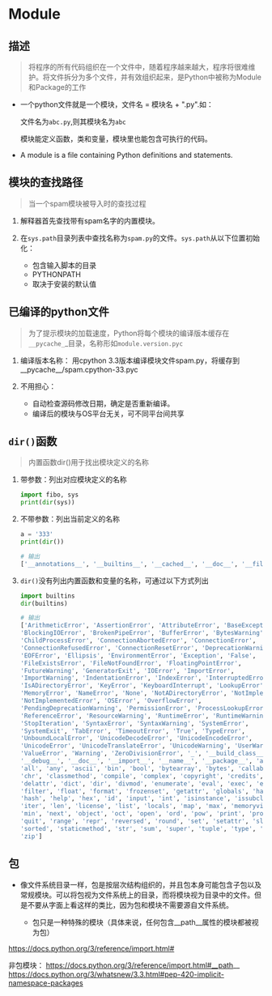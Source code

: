 # Module

## 描述

> 将程序的所有代码组织在一个文件中，随着程序越来越大，程序将很难维护。将文件拆分为多个文件，并有效组织起来，是Python中被称为Module和Package的工作


- 一个python文件就是一个模块，文件名 = 模块名 + ".py".如：

    文件名为`abc.py`,则其模块名为`abc`

    模块能定义函数，类和变量，模块里也能包含可执行的代码。

- A module is a file containing Python definitions and statements.


## 模块的查找路径

> 当一个spam模块被导入时的查找过程

1. 解释器首先查找带有spam名字的内置模块。
2. 在`sys.path`目录列表中查找名称为`spam.py`的文件。`sys.path`从以下位置初始化：

    - 包含输入脚本的目录
    - PYTHONPATH
    - 取决于安装的默认值

## 已编译的python文件

> 为了提示模块的加载速度，Python将每个模块的编译版本缓存在`__pycache_`_目录，名称形如`module.version.pyc`

1. 编译版本名称： 用cpython 3.3版本编译模块文件spam.py，将缓存到__pycache__/spam.cpython-33.pyc

2. 不用担心：
    - 自动检查源码修改日期，确定是否重新编译。
    - 编译后的模块与OS平台无关，可不同平台间共享


## `dir()`函数

> 内置函数dir()用于找出模块定义的名称

1. 带参数：列出对应模块定义的名称
    ```python
    import fibo, sys
    print(dir(sys))
    ```

2. 不带参数：列出当前定义的名称
    ```python
    a = '333'
    print(dir())

    # 输出
    ['__annotations__', '__builtins__', '__cached__', '__doc__', '__file__', '__loader__', '__name__', '__package__', '__spec__', 'a']
    ```

3. `dir()`没有列出内置函数和变量的名称，可通过以下方式列出
    ```python
    import builtins
    dir(builtins)

    # 输出
    ['ArithmeticError', 'AssertionError', 'AttributeError', 'BaseException',
    'BlockingIOError', 'BrokenPipeError', 'BufferError', 'BytesWarning',
    'ChildProcessError', 'ConnectionAbortedError', 'ConnectionError',
    'ConnectionRefusedError', 'ConnectionResetError', 'DeprecationWarning',
    'EOFError', 'Ellipsis', 'EnvironmentError', 'Exception', 'False',
    'FileExistsError', 'FileNotFoundError', 'FloatingPointError',
    'FutureWarning', 'GeneratorExit', 'IOError', 'ImportError',
    'ImportWarning', 'IndentationError', 'IndexError', 'InterruptedError',
    'IsADirectoryError', 'KeyError', 'KeyboardInterrupt', 'LookupError',
    'MemoryError', 'NameError', 'None', 'NotADirectoryError', 'NotImplemented',
    'NotImplementedError', 'OSError', 'OverflowError',
    'PendingDeprecationWarning', 'PermissionError', 'ProcessLookupError',
    'ReferenceError', 'ResourceWarning', 'RuntimeError', 'RuntimeWarning',
    'StopIteration', 'SyntaxError', 'SyntaxWarning', 'SystemError',
    'SystemExit', 'TabError', 'TimeoutError', 'True', 'TypeError',
    'UnboundLocalError', 'UnicodeDecodeError', 'UnicodeEncodeError',
    'UnicodeError', 'UnicodeTranslateError', 'UnicodeWarning', 'UserWarning',
    'ValueError', 'Warning', 'ZeroDivisionError', '_', '__build_class__',
    '__debug__', '__doc__', '__import__', '__name__', '__package__', 'abs',
    'all', 'any', 'ascii', 'bin', 'bool', 'bytearray', 'bytes', 'callable',
    'chr', 'classmethod', 'compile', 'complex', 'copyright', 'credits',
    'delattr', 'dict', 'dir', 'divmod', 'enumerate', 'eval', 'exec', 'exit',
    'filter', 'float', 'format', 'frozenset', 'getattr', 'globals', 'hasattr',
    'hash', 'help', 'hex', 'id', 'input', 'int', 'isinstance', 'issubclass',
    'iter', 'len', 'license', 'list', 'locals', 'map', 'max', 'memoryview',
    'min', 'next', 'object', 'oct', 'open', 'ord', 'pow', 'print', 'property',
    'quit', 'range', 'repr', 'reversed', 'round', 'set', 'setattr', 'slice',
    'sorted', 'staticmethod', 'str', 'sum', 'super', 'tuple', 'type', 'vars',
    'zip']
    ```


## 包

- 像文件系统目录一样，包是按层次结构组织的，并且包本身可能包含子包以及常规模块。可以将包视为文件系统上的目录，而将模块视为目录中的文件。但是不要从字面上看这样的类比，因为包和模块不需要源自文件系统。

    - 包只是一种特殊的模块（具体来说，任何包含__path__属性的模块都被视为包）

https://docs.python.org/3/reference/import.html#

非包模块： https://docs.python.org/3/reference/import.html#__path__
https://docs.python.org/3/whatsnew/3.3.html#pep-420-implicit-namespace-packages
